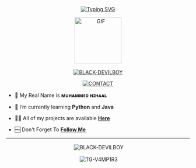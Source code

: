 
## <!-- Typing SVG -->
<p align="center">
    <a href="https://git.io/J0hKr">
        <img
        src="https://readme-typing-svg.herokuapp.com?size=30&width=800&lines=ᴡᴇʟᴄᴏᴍᴇ+ᴛᴏ+ʙʟᴀᴄᴋ ᴅᴇᴠɪʟʙᴏʏ+ᴘʀᴏғɪʟᴇ."
            alt="Typing SVG"
        />
    </a>
</p>

<div align="center">
  <p align="center">
<img src="https://media.giphy.com/media/UO3ciqKzpEysXdRuzM/giphy.gif" alt="GIF" width="128" height="128"/>
</p>
 <p align="center">
<a href="#"><img title="BLACK-DEVILBOY" src="https://img.shields.io/badge/V4MP1R3-red?colorA=%23ff0000&colorB=%23017e40&style=for-the-badge"></a>
</p>
  <p align="center">
<a href="https://t.me/NL_MP4"><img title="CONTACT" src="https://img.shields.io/badge/TELEGRAM-CONTACT-/?color=blue&style=for-the-badge&logo=Telegram"></a>
</p>
</div>



- 🧑 My Real Name is **ᴍᴜʜᴀᴍᴍᴇᴅ ɴɪʜᴀᴀʟ**

- 📖 I’m currently learning **Python** and **Java**

- 👨‍💻 All of my projects are available
                   **[Here](https://github.com/BLACK-DEVILBOY?tab=repositories)**

- 🆓 Don't Forget To **[Follow Me](https://github.com/BLACK-DEVILBOY)**


----
<div align="center">
<p>&nbsp;<img align="center" src="https://github-readme-stats.vercel.app/api?username=TG-V4MP1R3&show_icons=true&theme=nightowl" alt="BLACK-DEVILBOY" /></p>

<p>&nbsp;<img align="center" src="https://github-readme-stats.vercel.app/api/top-langs/?username=TG-V4MP1R3&theme=algolia&layout=compact&langs_count=10&hide_border=true&show_icons=true" alt="TG-V4MP1R3"/></p></a><br> 
